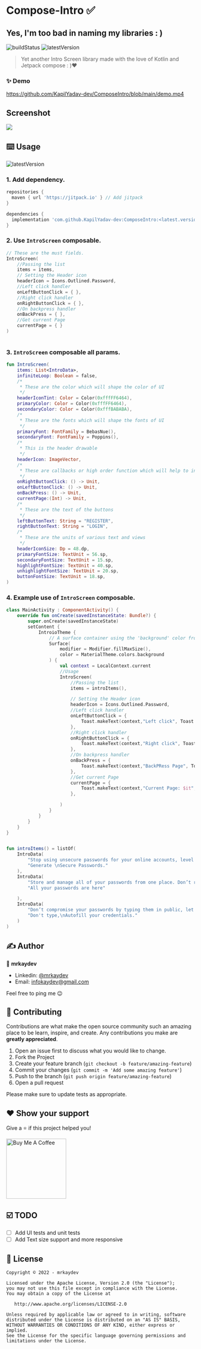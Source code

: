 # Compose-Intro ✅

## Yes, I'm too bad in naming my libraries : )

![buildStatus](https://img.shields.io/github/workflow/status/theapache64/twyper/Java%20CI%20with%20Gradle?style=plastic)
![latestVersion](https://img.shields.io/github/v/release/KapilYadav-dev/ComposeIntro)


> Yet another Intro Screen library made with the love of Kotlin and Jetpack compose : )❤️

### ✨ Demo

https://github.com/KapilYadav-dev/ComposeIntro/blob/main/demo.mp4

## Screenshot

<img src="https://github.com/KapilYadav-dev/ComposeIntro/blob/main/ss.png"/>

## ⌨️ Usage

![latestVersion](https://img.shields.io/github/v/release/KapilYadav-dev/ComposeIntro)

### 1. Add dependency.
```groovy
repositories {
  maven { url 'https://jitpack.io' } // Add jitpack
}

dependencies {
  implementation 'com.github.KapilYadav-dev:ComposeIntro:<latest.version>'
}

```

### 2. Use `IntroScreen` composable.
```kotlin
// These are the must fields.
IntroScreen(
    //Passing the list
    items = items,
    // Setting the Header icon
    headerIcon = Icons.Outlined.Password,
    //Left click handler
    onLeftButtonClick = { },
    //Right click handler
    onRightButtonClick = { },
    //On backpress handler
    onBackPress = { },
    //Get current Page
    currentPage = { }
)
   
```
### 3. `IntroScreen` composable all params.
```kotlin
fun IntroScreen(
    items: List<IntroData>,
    infiniteLoop: Boolean = false,
    /*
     * These are the color which will shape the color of UI
     */
    headerIconTint: Color = Color(0xfffFF6464),
    primaryColor: Color = Color(0xfffFF6464),
    secondaryColor: Color = Color(0xfffBABABA),
    /*
     * These are the fonts which will shape the fonts of UI
     */
    primaryFont: FontFamily = BebasNue(),
    secondaryFont: FontFamily = Poppins(),
    /*
     * This is the header drawable
     */
    headerIcon: ImageVector,
    /*
     * These are callbacks or high order function which will help to interact with buttons
     */
    onRightButtonClick: () -> Unit,
    onLeftButtonClick: () -> Unit,
    onBackPress: () -> Unit,
    currentPage:(Int) -> Unit,
    /*
     * These are the text of the buttons
     */
    leftButtonText: String = "REGISTER",
    rightButtonText: String = "LOGIN",
    /*
     * These are the units of various text and views
     */
    headerIconSize: Dp = 48.dp,
    primaryFontSize: TextUnit = 56.sp,
    secondaryFontSize: TextUnit = 15.sp,
    highlightFontSize: TextUnit = 40.sp,
    unhighlightFontSize: TextUnit = 20.sp,
    buttonFontSize: TextUnit = 18.sp,
)
```
### 4. Example use of `IntroScreen` composable.
```kotlin
class MainActivity : ComponentActivity() {
    override fun onCreate(savedInstanceState: Bundle?) {
        super.onCreate(savedInstanceState)
        setContent {
            IntroioTheme {
                // A surface container using the 'background' color from the theme
                Surface(
                    modifier = Modifier.fillMaxSize(),
                    color = MaterialTheme.colors.background
                ) {
                    val context = LocalContext.current
                    //Usage
                    IntroScreen(
                        //Passing the list
                        items = introItems(),

                        // Setting the Header icon
                        headerIcon = Icons.Outlined.Password,
                        //Left click handler
                        onLeftButtonClick = {
                            Toast.makeText(context,"Left click", Toast.LENGTH_SHORT).show()
                        },
                        //Right click handler
                        onRightButtonClick = {
                            Toast.makeText(context,"Right click", Toast.LENGTH_SHORT).show()
                        },
                        //On backpress handler
                        onBackPress = {
                            Toast.makeText(context,"BackPRess Page", Toast.LENGTH_SHORT).show()
                        },
                        //Get current Page
                        currentPage = {
                            Toast.makeText(context,"Current Page: $it", Toast.LENGTH_SHORT).show()
                        },

                    )
                }
            }
        }
    }
}


fun introItems() = listOf(
    IntroData(
        "Stop using unsecure passwords for your online accounts, level up with OnePass. Get the most secure and difficult-to-crack passwords.",
        "Generate \nSecure Passwords."
    ),
    IntroData(
        "Store and manage all of your passwords from one place. Don’t remember hundreds of passwords, just remember one.",
        "All your passwords are here"

    ),
    IntroData(
        "Don’t compromise your passwords by typing them in public, let OnePass autofill those and keep your credentials secure.",
        "Don't type,\nAutofill your credentials."
    )
)
```

## ✍️ Author

👤 **mrkaydev**

* Linkedin: <a href="https://www.linkedin.com/in/mrkaydev/" target="_blank">@mrkaydev</a>
* Email: infokaydev@gmail.com

Feel free to ping me 😉

## 🤝 Contributing

Contributions are what make the open source community such an amazing place to be learn, inspire, and create. Any
contributions you make are **greatly appreciated**.

1. Open an issue first to discuss what you would like to change.
1. Fork the Project
1. Create your feature branch (`git checkout -b feature/amazing-feature`)
1. Commit your changes (`git commit -m 'Add some amazing feature'`)
1. Push to the branch (`git push origin feature/amazing-feature`)
1. Open a pull request

Please make sure to update tests as appropriate.

## ❤ Show your support

Give a ⭐️ if this project helped you!

<a href="https://www.buymeacoffee.com/mrkaydev" target="_blank">
    <img src="https://cdn.buymeacoffee.com/buttons/v2/default-yellow.png" alt="Buy Me A Coffee" width="160">
</a>

## ☑️ TODO

- [ ] Add UI tests and unit tests
- [ ] Add Text size support and more responsive

## 📝 License

```
Copyright © 2022 - mrkaydev

Licensed under the Apache License, Version 2.0 (the "License");
you may not use this file except in compliance with the License.
You may obtain a copy of the License at

   http://www.apache.org/licenses/LICENSE-2.0

Unless required by applicable law or agreed to in writing, software
distributed under the License is distributed on an "AS IS" BASIS,
WITHOUT WARRANTIES OR CONDITIONS OF ANY KIND, either express or implied.
See the License for the specific language governing permissions and
limitations under the License.
```
